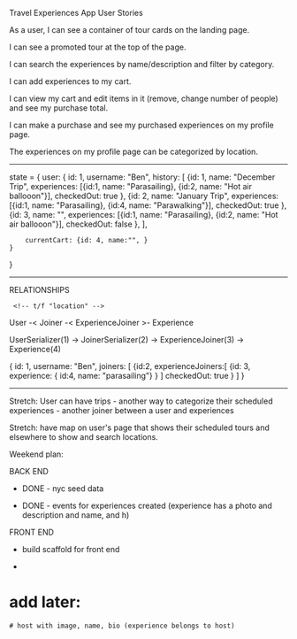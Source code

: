 Travel Experiences App User Stories

As a user, I can see a container of tour cards on the landing page.

I can see a promoted tour at the top of the page.

I can search the experiences by name/description and filter by category.

I can add experiences to my cart.

I can view my cart and edit items in it (remove, change number of people) and see my purchase total.

I can make a purchase and see my purchased experiences on my profile page.

The experiences on  my profile page can be categorized by location.

------------------------------------------------------

state = {
    user: {
        id: 1, 
        username: "Ben",
        history: [
            {id: 1, name: "December Trip", 
                experiences: [{id:1, name: "Parasailing}, {id:2, name: "Hot air ballooon"}],
                checkedOut: true
            },
             {id: 2, name: "January Trip", 
                experiences: [{id:1, name: "Parasailing}, {id:4, name: "Parawalking"}],
                checkedOut: true
            },
            {id: 3, name: "", 
                experiences: [{id:1, name: "Parasailing}, {id:2, name: "Hot air ballooon"}],
                checkedOut: false
            },
        ],

        currentCart: {id: 4, name:"", }
    }
}

---------------------------------------------------------------------------------
RELATIONSHIPS

     <!-- t/f "location" -->
<!-- user -< esperiencejoiner >- experience -->


User -< Joiner -< ExperienceJoiner >- Experience

UserSerializer(1) -> JoinerSerializer(2) -> ExperienceJoiner(3) -> Experience(4)

{   id: 1,
    username: "Ben",
    joiners: [
        {id:2, experienceJoiners:[
            {id: 3, experience: {
                id:4, name: "parasailing"}
                }
            ]
        checkedOut: true
        }
    ]
}

-----------------------

Stretch: User can have trips - another way to categorize their scheduled experiences - another joiner between a user and experiences

Stretch: have map on user's page that shows their scheduled tours and elsewhere to show and search locations.



Weekend plan:

BACK END

- DONE - nyc seed data

- DONE - events for experiences created (experience has a photo and description and name, and h)



FRONT END

- build scaffold for front end

- 



# add later: 
    # host with image, name, bio (experience belongs to host)

